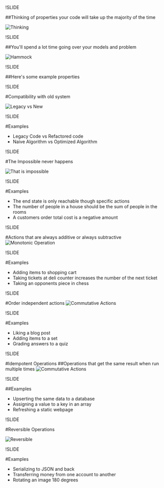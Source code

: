 !SLIDE

##Thinking of properties your code will take up the majority of the time

![Thinking](../../images/thinking)

!SLIDE

##You'll spend a lot time going over your models and problem

![Hammock](../../images/hammock.png)

!SLIDE

##Here's some example properties

!SLIDE

#Compatibility with old system

![Legacy vs New](../../images/legacy_vs_new.png)

!SLIDE

#Examples
- Legacy Code vs Refactored code
- Naive Algorithm vs Optimized Algorithm

!SLIDE

#The Impossible never happens

![That is impossible](../../impossible.png)

!SLIDE

#Examples
- The end state is only reachable though specific actions
- The number of people in a house should be the sum of people in the rooms
- A customers order total cost is a negative amount

!SLIDE

#Actions that are always additive or always subtractive
![Monotonic Operation](../../images/monotonic.png)

!SLIDE

#Examples
- Adding items to shopping cart
- Taking tickets at deli counter increases the number of the next ticket
- Taking an opponents piece in chess

!SLIDE

#Order independent actions
![Commutative Actions](../../images/communative.png)

!SLIDE

#Examples
- Liking a blog post
- Adding items to a set
- Grading answers to a quiz

!SLIDE

#Idempotent Operations
##Operations that get the same result when run multiple times
![Commutative Actions](../../images/communative.png)

!SLIDE

##Examples
- Upserting the same data to a database
- Assigning a value to a key in an array
- Refreshing a static webpage


!SLIDE

#Reversible Operations

![Reversible](../../images/reversible.png)

!SLIDE

#Examples
- Serializing to JSON and back
- Transferring money from one account to another
- Rotating an image 180 degrees
